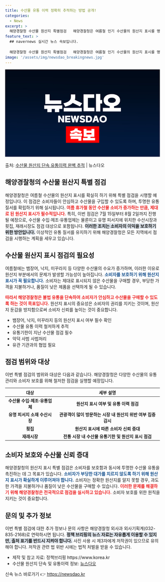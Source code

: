 ```yaml
---
title: 수산물 유통 이력 정확히 추적하는 방법 공개!
categories:
  - News
excerpt: >
  해양경찰청 수산물 원산지 특별점검   해양경찰청은 여름철 인기 수산물의 원산지 표시를 명확히 하기 위해 이번…
feature_text: >
  ## navernews 실시간 뉴스 속보입니다.

  해양경찰청 수산물 원산지 특별점검   해양경찰청은 여름철 인기 수산물의 원산지 표시를 명확히 하기 위해 이번…
image: '/assets/img/newsdao_breakingnews.jpg'
---
```


![뉴스다오 속보](/assets/img/newsdao_breakingnews.jpg)

<p>출처: <a href="https://newsdao.kr/4835" rel="dofollow">수산물 원산지 단속 유통이력 완벽 추적</a> | 뉴스다오</p>

<h2 data-ke-size="size26">해양경찰청의 수산물 원산지 특별 점검</h2>

<p data-ke-size="size16"></p>
해양경찰청은 여름철 수산물의 원산지 표시를 확실히 하기 위해 특별 점검을 시행할 예정입니다. 이 점검은 소비자들이 안심하고 수산물을 구입할 수 있도록 하며, 투명한 유통 질서를 확립하기 위해 실시됩니다. <b><span style="color: #ee2323;">여름 휴가철 동안 수산물 소비가 증가하는 만큼, 제대로 된 원산지 표시가 필수적입니다.</span></b> 특히, 이번 점검은 7월 15일부터 8월 2일까지 진행될 예정으로, 수산물 수입·제조·유통업체는 물론이고 유명 피서지에 위치한 수산시장과 횟집, 재래시장도 점검 대상으로 포함됩니다. <b><span style="background-color: #21538527;">이러한 조치는 소비자의 이익을 보호하기 위한 방안입니다.</span></b> 이상적인 유통 질서를 유지하기 위해 해양경찰청은 모든 지역에서 점검을 시행하는 계획을 세우고 있습니다.

<p data-ke-size="size16"></p>
<h2 data-ke-size="size26">수산물 원산지 표시 점검의 필요성</h2>

<p data-ke-size="size16"></p>
여름철에는 뱀장어, 낙지, 미꾸라지 등 다양한 수산물의 수요가 증가하며, 이러한 이유로 원산지 부분에서의 문제가 발생할 가능성이 높아집니다. <b><span style="color: #1a5490;">소비자를 보호하기 위해 원산지 표시가 꼭 필요합니다.</span></b> 소비자는 제대로 표시되지 않은 수산물을 구매할 경우, 부당한 가격을 지불하거나, 품질이 낮은 제품을 선택하게 될 수 있습니다. 

<p data-ke-size="size16"></p>
<b><span style="color: #ee2323;">따라서 해양경찰청은 불법 유통을 단속하여 소비자가 안심하고 수산물을 구매할 수 있도록 하는 것이 목표입니다.</span></b> 원산지 표시의 중요성은 소비자의 권리를 지키는 것이며, 원산지 둔갑을 방지함으로써 소비자 신뢰를 높이는 것이 중요합니다. 

<ul>
  <li>뱀장어, 낙지, 미꾸라지 등의 원산지 표시 여부 필수 확인</li>
  <li>수산물 유통 이력 철저하게 추적</li>
  <li>유통기한이 지난 수산물 점검 필수</li>
  <li>악덕 사범 사법처리</li>
  <li>유관 기관과의 협업 필요</li>
</ul>

<p data-ke-size="size16"></p>
<h2 data-ke-size="size26">점검 범위와 대상</h2>

<p data-ke-size="size16"></p>
이번 특별 점검의 범위와 대상은 다음과 같습니다. 해양경찰청은 다양한 수산물의 유통 관리와 소비자 보호를 위해 철저한 점검을 실행할 예정입니다. 

<table style="width: 100%; border-collapse: collapse;">
  <thead>
    <tr>
      <th style="text-align: center; height: 17px;"><b>대상</b></th>
      <th style="text-align: center; height: 17px;"><b>세부 설명</b></th>
    </tr>
  </thead>
  <tbody>
    <tr>
      <td style="text-align: center; height: 17px;"><b>수산물 수입·제조·유통업체</b></td>
      <td style="text-align: center; height: 17px;"><b>원산지 표시 여부 및 유통 이력 점검</b></td>
    </tr>
    <tr>
      <td style="text-align: center; height: 17px;"><b>유명 피서지 소재 수산시장</b></td>
      <td style="text-align: center; height: 17px;"><b>관광객이 많이 방문하는 시장 내 원산지 위반 여부 집중 감시</b></td>
    </tr>
    <tr>
      <td style="text-align: center; height: 17px;"><b>횟집</b></td>
      <td style="text-align: center; height: 17px;"><b>원산지 표시에 따른 소비자 신뢰 증대</b></td>
    </tr>
    <tr>
      <td style="text-align: center; height: 17px;"><b>재래시장</b></td>
      <td style="text-align: center; height: 17px;"><b>전통 시장 내 수산물 유통기한 및 원산지 표시 점검</b></td>
    </tr>
  </tbody>
</table>

<p data-ke-size="size16"></p>
<h2 data-ke-size="size26">소비자 보호와 수산물 신뢰 증대</h2>

<p data-ke-size="size16"></p>
해양경찰청의 원산지 표시 특별 점검은 소비자를 보호함과 동시에 투명한 수산물 유통을 촉진하는 데 그 목표가 있습니다. <b><span style="color: #1a5490;">소비자가 부당한 대가를 치르지 않도록 하기 위해 원산지 표시가 확실하게 이루어져야 합니다.</span></b> 소비자는 정확한 원산지를 알지 못할 경우, 과도한 가격을 지불하거나 품질이 낮은 수산물을 구매할 수 있습니다. <b><span style="color: #ee2323;">이러한 문제를 해결하기 위해 해양경찰청은 전국적으로 점검을 실시하고 있습니다.</span></b> 소비자 보호를 위한 원칙을 지키는 것이 중요합니다.

<p data-ke-size="size16"></p>
<h2 data-ke-size="size26">문의 및 추가 정보</h2>

<p data-ke-size="size16"></p>
이번 특별 점검에 대한 추가 정보나 문의 사항은 해양경찰청 외사과 외사기획계(032-835-2168)로 연락하시면 됩니다. <b><span style="background-color: #21538527;">정책 브리핑의 뉴스 자료는 자유롭게 이용할 수 있지만, 출처 표기를 반드시 지켜야 합니다.</span></b> 사진 사용 시 제3자에게 저작권이 있으므로 유의해야 합니다. 저작권 관련 법 위반 시에는 법적 처벌을 받을 수 있습니다.

<p data-ke-size="size16"></p>
<ul>
  <li>제작 및 참고 자료: 정책브리핑 https://www.korea.kr</li>
  <li>수산물 원산지 단속 및 유통이력 정보: <a href="https://newsdao.kr/4835">뉴스다오</a></li>
</ul> 

<p data-ke-size="size16"></p> 

신속 뉴스 바로가기 👉 <a href="https://newsdao.kr" rel="dofollow">https://newsdao.kr</a>


